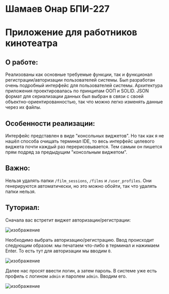 # Шамаев Онар БПИ-227
# Приложение для работников кинотеатра
## О работе:
Реализованы как основные требуемые функции, так и функционал регистрации/авторизации пользователей системы.
Был разработан очень подробный интерфейс для пользователей системы.
Архитектура приложения проектировалась по принципам ООП и SOLID.
JSON формат для сериализации данных был выбран в связи с своей объектно-ориентированностью, так что можно легко изменять данные через их файлы.
## Особенности реализации:
Интерфейс представлен в виде "консольных виджетов".
Но так как я не нашёл способа очищать терминал IDE, то весь интерфейс целевого виджета почти каждый раз перерисовывается.
Тем самым он пишется прям подряд за предыдущим "консольным виджетом".
## Важно:
Нельзя удалять папки `/film_sessions`, `/films` и `/user_profiles`. Они генерируются автоматически, но это можно обойти, так что удалять папки нельзя.
## Туториал:
Сначала вас встретит виджет авторизации/регистрации:

![изображение](https://github.com/Enzhine/SD_PHW1/assets/52751569/28f27b51-3fe0-4bfa-ba68-59c674ec6473)

Необходимо выбрать авторизацию/регистрацию. Ввод происходит следующим образом: мы печатаем что-либо в терминал и нажимаем Enter. То есть тут для авторизации мы вводим `0`.

![изображение](https://github.com/Enzhine/SD_PHW1/assets/52751569/04436326-5446-485a-839c-09abb378f643)

Далее нас просят ввести логин, а затем пароль. В системе уже есть профиль с логином `admin` и паролем `admin`. Вводим его.

![изображение](https://github.com/Enzhine/SD_PHW1/assets/52751569/8756f726-e946-4b57-851b-398177a6cc83)


